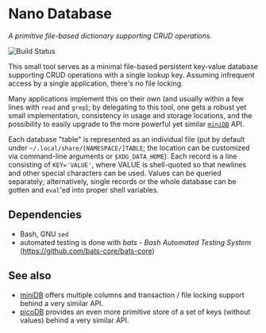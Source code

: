 # Nano Database

_A primitive file-based dictionary supporting CRUD operations._

![Build Status](https://github.com/inkarkat/nanoDB/actions/workflows/build.yml/badge.svg)

This small tool serves as a minimal file-based persistent key-value database supporting CRUD operations with a single lookup key. Assuming infrequent access by a single application, there's no file locking.

Many applications implement this on their own (and usually within a few lines with `read` and `grep`); by delegating to this tool, one gets a robust yet small implementation, consistency in usage and storage locations, and the possibility to easily upgrade to the more powerful yet similar [`miniDB`](https://github.com/inkarkat/miniDB) API.

Each database "table" is represented as an individual file (put by default under `~/.local/share/[NAMESPACE/]TABLE`; the location can be customized via command-line arguments or `$XDG_DATA_HOME`). Each record is a line consisting of `KEY='VALUE'`, where VALUE is shell-quoted so that newlines and other special characters can be used. Values can be queried separately; alternatively, single records or the whole database can be gotten and `eval`'ed into proper shell variables.

## Dependencies

* Bash, GNU `sed`
* automated testing is done with _bats - Bash Automated Testing System_ (https://github.com/bats-core/bats-core)

## See also

* [miniDB](https://github.com/inkarkat/miniDB) offers multiple columns and transaction / file locking support behind a very similar API.
* [picoDB](https://github.com/inkarkat/picoDB) provides an even more primitive store of a set of keys (without values) behind a very similar API.

